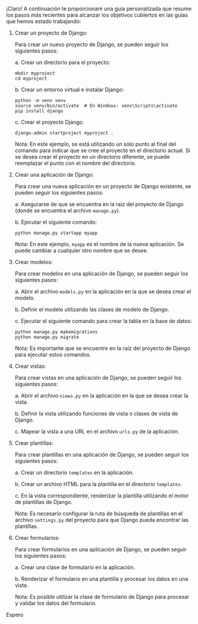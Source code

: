 ¡Claro! A continuación te proporcionaré una guía personalizada que resume los pasos más recientes para alcanzar los objetivos cubiertos en las guías que hemos estado trabajando:

1. Crear un proyecto de Django:

   Para crear un nuevo proyecto de Django, se pueden seguir los siguientes pasos:

   a. Crear un directorio para el proyecto: 

   ```
   mkdir myproject
   cd myproject
   ```

   b. Crear un entorno virtual e instalar Django:

   ```
   python -m venv venv
   source venv/bin/activate  # En Windows: venv\Scripts\activate
   pip install django
   ```

   c. Crear el proyecto Django:

   ```
   django-admin startproject myproject .
   ```

   Nota: En este ejemplo, se está utilizando un solo punto al final del comando para indicar que se cree el proyecto en el directorio actual. Si se desea crear el proyecto en un directorio diferente, se puede reemplazar el punto con el nombre del directorio.

2. Crear una aplicación de Django:

   Para crear una nueva aplicación en un proyecto de Django existente, se pueden seguir los siguientes pasos:

   a. Asegurarse de que se encuentra en la raíz del proyecto de Django (donde se encuentra el archivo `manage.py`).

   b. Ejecutar el siguiente comando:

   ```
   python manage.py startapp myapp
   ```

   Nota: En este ejemplo, `myapp` es el nombre de la nueva aplicación. Se puede cambiar a cualquier otro nombre que se desee.

3. Crear modelos:

   Para crear modelos en una aplicación de Django, se pueden seguir los siguientes pasos:

   a. Abrir el archivo `models.py` en la aplicación en la que se desea crear el modelo.

   b. Definir el modelo utilizando las clases de modelo de Django.

   c. Ejecutar el siguiente comando para crear la tabla en la base de datos:

   ```
   python manage.py makemigrations
   python manage.py migrate
   ```

   Nota: Es importante que se encuentre en la raíz del proyecto de Django para ejecutar estos comandos.

4. Crear vistas:

   Para crear vistas en una aplicación de Django, se pueden seguir los siguientes pasos:

   a. Abrir el archivo `views.py` en la aplicación en la que se desea crear la vista.

   b. Definir la vista utilizando funciones de vista o clases de vista de Django.

   c. Mapear la vista a una URL en el archivo `urls.py` de la aplicación.

5. Crear plantillas:

   Para crear plantillas en una aplicación de Django, se pueden seguir los siguientes pasos:

   a. Crear un directorio `templates` en la aplicación.

   b. Crear un archivo HTML para la plantilla en el directorio `templates`.

   c. En la vista correspondiente, renderizar la plantilla utilizando el motor de plantillas de Django.

   Nota: Es necesario configurar la ruta de búsqueda de plantillas en el archivo `settings.py` del proyecto para que Django pueda encontrar las plantillas.

6. Crear formularios:

   Para crear formularios en una aplicación de Django, se pueden seguir los siguientes pasos:

   a. Crear una clase de formulario en la aplicación.

   b. Renderizar el formulario en una plantilla y procesar los datos en una vista.

   Nota: Es posible utilizar la clase de formulario de Django para procesar y validar los datos del formulario.

Espero
